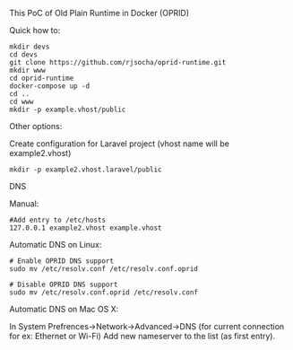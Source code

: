 This PoC of Old Plain Runtime in Docker (OPRID)

Quick how to:

```
mkdir devs
cd devs
git clone https://github.com/rjsocha/oprid-runtime.git
mkdir www
cd oprid-runtime
docker-compose up -d
cd ..
cd www
mkdir -p example.vhost/public
```

Other options:

Create configuration for Laravel project (vhost name will be example2.vhost)
```
mkdir -p example2.vhost.laravel/public
```

DNS

Manual:
```
#Add entry to /etc/hosts
127.0.0.1 example2.vhost example.vhost
```

Automatic DNS on Linux:
```
# Enable OPRID DNS support
sudo mv /etc/resolv.conf /etc/resolv.conf.oprid

# Disable OPRID DNS support
sudo mv /etc/resolv.conf.oprid /etc/resolv.conf
```

Automatic DNS on Mac OS X:

In System Prefrences->Network->Advanced->DNS (for current connection for ex: Ethernet or Wi-Fi)
Add new nameserver to the list (as first entry).
